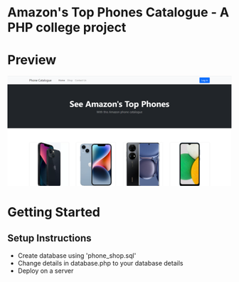 # Amazon's Top Phones Catalogue - A PHP college project

# Preview

![alt text](prev1.png)

# Getting Started

## Setup Instructions
- Create database using 'phone_shop.sql'
- Change details in database.php to your database details
- Deploy on a server 

